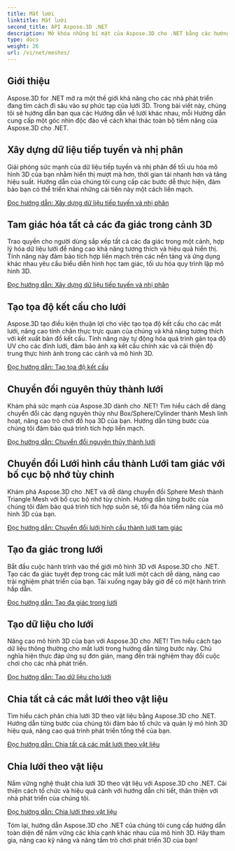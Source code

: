 ```yaml
---
title: Mắt lưới
linktitle: Mắt lưới
second_title: API Aspose.3D .NET
description: Mở khóa những bí mật của Aspose.3D cho .NET bằng các hướng dẫn toàn diện của chúng tôi. Tối ưu hóa mô hình 3D, chuyển đổi nguyên thủy thành lưới và nâng cao đồ họa một cách dễ dàng.
type: docs
weight: 26
url: /vi/net/meshes/
---
```

## Giới thiệu

Aspose.3D for .NET mở ra một thế giới khả năng cho các nhà phát triển đang tìm cách đi sâu vào sự phức tạp của lưới 3D. Trong bài viết này, chúng tôi sẽ hướng dẫn bạn qua các Hướng dẫn về lưới khác nhau, mỗi Hướng dẫn cung cấp một góc nhìn độc đáo về cách khai thác toàn bộ tiềm năng của Aspose.3D cho .NET.

## Xây dựng dữ liệu tiếp tuyến và nhị phân

Giải phóng sức mạnh của dữ liệu tiếp tuyến và nhị phân để tối ưu hóa mô hình 3D của bạn nhằm hiển thị mượt mà hơn, thời gian tải nhanh hơn và tăng hiệu suất. Hướng dẫn của chúng tôi cung cấp các bước dễ thực hiện, đảm bảo bạn có thể triển khai những cải tiến này một cách liền mạch.

[Đọc hướng dẫn: Xây dựng dữ liệu tiếp tuyến và nhị phân](./build-tangent-binormal-data/)

## Tam giác hóa tất cả các đa giác trong cảnh 3D

Trao quyền cho người dùng sắp xếp tất cả các đa giác trong một cảnh, hợp lý hóa dữ liệu lưới để nâng cao khả năng tương thích và hiệu quả hiển thị. Tính năng này đảm bảo tích hợp liền mạch trên các nền tảng và ứng dụng khác nhau yêu cầu biểu diễn hình học tam giác, tối ưu hóa quy trình lập mô hình 3D.

[Đọc hướng dẫn: Xây dựng dữ liệu tiếp tuyến và nhị phân](./convert-polygons-to-triangles/)

 
## Tạo tọa độ kết cấu cho lưới

Aspose.3D tạo điều kiện thuận lợi cho việc tạo tọa độ kết cấu cho các mắt lưới, nâng cao tính chân thực trực quan của chúng và khả năng tương thích với kết xuất bản đồ kết cấu. Tính năng này tự động hóa quá trình gán tọa độ UV cho các đỉnh lưới, đảm bảo ánh xạ kết cấu chính xác và cải thiện độ trung thực hình ảnh trong các cảnh và mô hình 3D.

[Đọc hướng dẫn: Tạo tọa độ kết cấu](./generate-uv-coordinates/)


## Chuyển đổi nguyên thủy thành lưới

Khám phá sức mạnh của Aspose.3D dành cho .NET! Tìm hiểu cách dễ dàng chuyển đổi các dạng nguyên thủy như Box/Sphere/Cylinder thành Mesh linh hoạt, nâng cao trò chơi đồ họa 3D của bạn. Hướng dẫn từng bước của chúng tôi đảm bảo quá trình tích hợp liền mạch.

[Đọc hướng dẫn: Chuyển đổi nguyên thủy thành lưới](./convert-primitive-to-mesh/)


## Chuyển đổi Lưới hình cầu thành Lưới tam giác với bố cục bộ nhớ tùy chỉnh

Khám phá Aspose.3D cho .NET và dễ dàng chuyển đổi Sphere Mesh thành Triangle Mesh với bố cục bộ nhớ tùy chỉnh. Hướng dẫn từng bước của chúng tôi đảm bảo quá trình tích hợp suôn sẻ, tối đa hóa tiềm năng của mô hình 3D của bạn.

[Đọc hướng dẫn: Chuyển đổi lưới hình cầu thành lưới tam giác](./convert-sphere-mesh-triangle-memory-layout/)

## Tạo đa giác trong lưới

Bắt đầu cuộc hành trình vào thế giới mô hình 3D với Aspose.3D cho .NET. Tạo các đa giác tuyệt đẹp trong các mắt lưới một cách dễ dàng, nâng cao trải nghiệm phát triển của bạn. Tải xuống ngay bây giờ để có một hành trình hấp dẫn.

[Đọc hướng dẫn: Tạo đa giác trong lưới](./create-polygon-in-mesh/)

## Tạo dữ liệu cho lưới

Nâng cao mô hình 3D của bạn với Aspose.3D cho .NET! Tìm hiểu cách tạo dữ liệu thông thường cho mắt lưới trong hướng dẫn từng bước này. Chủ nghĩa hiện thực đáp ứng sự đơn giản, mang đến trải nghiệm thay đổi cuộc chơi cho các nhà phát triển.

[Đọc hướng dẫn: Tạo dữ liệu cho lưới](./generate-data-for-meshes/)

## Chia tất cả các mắt lưới theo vật liệu

Tìm hiểu cách phân chia lưới 3D theo vật liệu bằng Aspose.3D cho .NET. Hướng dẫn từng bước của chúng tôi đảm bảo tổ chức và quản lý mô hình 3D hiệu quả, nâng cao quá trình phát triển tổng thể của bạn.

[Đọc hướng dẫn: Chia tất cả các mắt lưới theo vật liệu](./split-all-meshes-by-material/)

## Chia lưới theo vật liệu

Nắm vững nghệ thuật chia lưới 3D theo vật liệu với Aspose.3D cho .NET. Cải thiện cách tổ chức và hiệu quả cảnh với hướng dẫn chi tiết, thân thiện với nhà phát triển của chúng tôi.

[Đọc hướng dẫn: Chia lưới theo vật liệu](./split-mesh-by-material/)

Tóm lại, hướng dẫn Aspose.3D cho .NET của chúng tôi cung cấp hướng dẫn toàn diện để nắm vững các khía cạnh khác nhau của mô hình 3D. Hãy tham gia, nâng cao kỹ năng và nâng tầm trò chơi phát triển 3D của bạn!